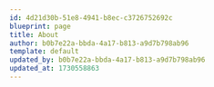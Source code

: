 ```yaml
---
id: 4d21d30b-51e8-4941-b8ec-c3726752692c
blueprint: page
title: About
author: b0b7e22a-bbda-4a17-b813-a9d7b798ab96
template: default
updated_by: b0b7e22a-bbda-4a17-b813-a9d7b798ab96
updated_at: 1730558863
---
```

